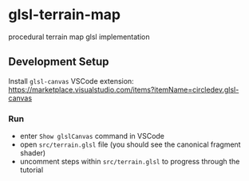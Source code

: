 # glsl-terrain-map
procedural terrain map glsl implementation

## Development Setup

Install `glsl-canvas` VSCode extension: https://marketplace.visualstudio.com/items?itemName=circledev.glsl-canvas

### Run
- enter `Show glslCanvas` command in VSCode
- open `src/terrain.glsl` file (you should see the canonical fragment shader)
- uncomment steps within `src/terrain.glsl` to progress through the tutorial
